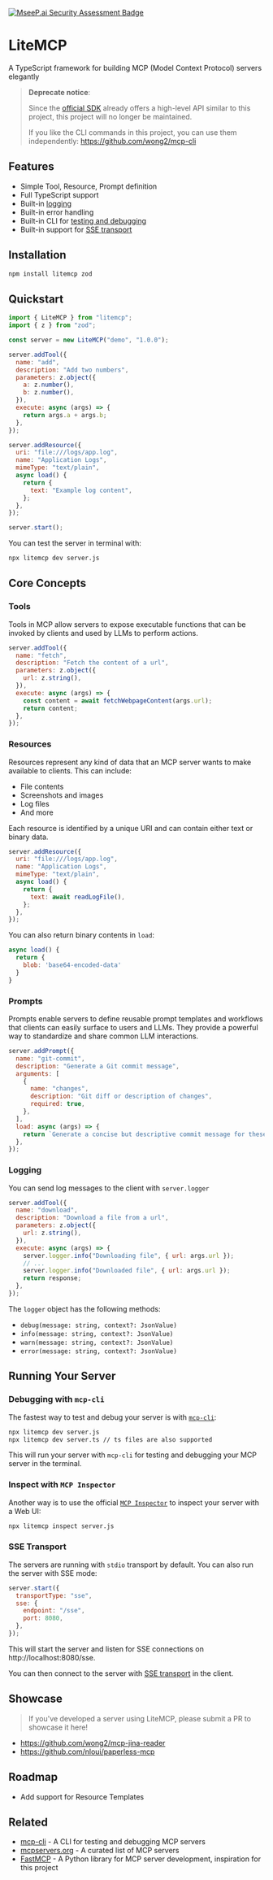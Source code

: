 [![MseeP.ai Security Assessment Badge](https://mseep.net/pr/wong2-litemcp-badge.png)](https://mseep.ai/app/wong2-litemcp)

# LiteMCP

A TypeScript framework for building MCP (Model Context Protocol) servers elegantly

> **Deprecate notice**:
> 
> Since the [official SDK](https://github.com/modelcontextprotocol/typescript-sdk) already offers a high-level API similar to this project, this project will no longer be maintained.
>
> If you like the CLI commands in this project, you can use them independently: https://github.com/wong2/mcp-cli

## Features

- Simple Tool, Resource, Prompt definition
- Full TypeScript support
- Built-in [logging](#logging)
- Built-in error handling
- Built-in CLI for [testing and debugging](#debugging-with-mcp-cli)
- Built-in support for [SSE transport](#sse-transport)

## Installation

```bash
npm install litemcp zod
```

## Quickstart

```js
import { LiteMCP } from "litemcp";
import { z } from "zod";

const server = new LiteMCP("demo", "1.0.0");

server.addTool({
  name: "add",
  description: "Add two numbers",
  parameters: z.object({
    a: z.number(),
    b: z.number(),
  }),
  execute: async (args) => {
    return args.a + args.b;
  },
});

server.addResource({
  uri: "file:///logs/app.log",
  name: "Application Logs",
  mimeType: "text/plain",
  async load() {
    return {
      text: "Example log content",
    };
  },
});

server.start();
```

You can test the server in terminal with:

```bash
npx litemcp dev server.js
```

## Core Concepts

### Tools

Tools in MCP allow servers to expose executable functions that can be invoked by clients and used by LLMs to perform actions.

```js
server.addTool({
  name: "fetch",
  description: "Fetch the content of a url",
  parameters: z.object({
    url: z.string(),
  }),
  execute: async (args) => {
    const content = await fetchWebpageContent(args.url);
    return content;
  },
});
```

### Resources

Resources represent any kind of data that an MCP server wants to make available to clients. This can include:

- File contents
- Screenshots and images
- Log files
- And more

Each resource is identified by a unique URI and can contain either text or binary data.

```js
server.addResource({
  uri: "file:///logs/app.log",
  name: "Application Logs",
  mimeType: "text/plain",
  async load() {
    return {
      text: await readLogFile(),
    };
  },
});
```

You can also return binary contents in `load`:

```js
async load() {
  return {
    blob: 'base64-encoded-data'
  }
}
```

### Prompts

Prompts enable servers to define reusable prompt templates and workflows that clients can easily surface to users and LLMs. They provide a powerful way to standardize and share common LLM interactions.

```js
server.addPrompt({
  name: "git-commit",
  description: "Generate a Git commit message",
  arguments: [
    {
      name: "changes",
      description: "Git diff or description of changes",
      required: true,
    },
  ],
  load: async (args) => {
    return `Generate a concise but descriptive commit message for these changes:\n\n${args.changes}`;
  },
});
```

### Logging

You can send log messages to the client with `server.logger`

```js
server.addTool({
  name: "download",
  description: "Download a file from a url",
  parameters: z.object({
    url: z.string(),
  }),
  execute: async (args) => {
    server.logger.info("Downloading file", { url: args.url });
    // ...
    server.logger.info("Downloaded file", { url: args.url });
    return response;
  },
});
```

The `logger` object has the following methods:

- `debug(message: string, context?: JsonValue)`
- `info(message: string, context?: JsonValue)`
- `warn(message: string, context?: JsonValue)`
- `error(message: string, context?: JsonValue)`

## Running Your Server

### Debugging with `mcp-cli`

The fastest way to test and debug your server is with [`mcp-cli`](https://github.com/wong2/mcp-cli):

```bash
npx litemcp dev server.js
npx litemcp dev server.ts // ts files are also supported
```

This will run your server with `mcp-cli` for testing and debugging your MCP server in the terminal.

### Inspect with `MCP Inspector`

Another way is to use the official [`MCP Inspector`](https://modelcontextprotocol.io/docs/tools/inspector) to inspect your server with a Web UI:

```bash
npx litemcp inspect server.js
```

### SSE Transport

The servers are running with `stdio` transport by default. You can also run the server with SSE mode:

```js
server.start({
  transportType: "sse",
  sse: {
    endpoint: "/sse",
    port: 8080,
  },
});
```

This will start the server and listen for SSE connections on http://localhost:8080/sse.

You can then connect to the server with [SSE transport](https://modelcontextprotocol.io/docs/concepts/transports#server-sent-events-sse) in the client.

## Showcase

> If you've developed a server using LiteMCP, please submit a PR to showcase it here!

- https://github.com/wong2/mcp-jina-reader
- https://github.com/nloui/paperless-mcp

## Roadmap

- Add support for Resource Templates

## Related

- [mcp-cli](https://github.com/wong2/mcp-cli) - A CLI for testing and debugging MCP servers
- [mcpservers.org](https://mcpservers.org) - A curated list of MCP servers
- [FastMCP](https://github.com/jlowin/fastmcp) - A Python library for MCP server development, inspiration for this project
